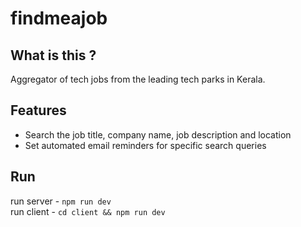 # findmeajob

## What is this ?
Aggregator of tech jobs from the leading tech parks in Kerala.

## Features
* Search the job title, company name, job description and location
* Set automated email reminders for specific search queries

## Run
run server - `npm run dev` <br>
run client - `cd client && npm run dev` <br>

